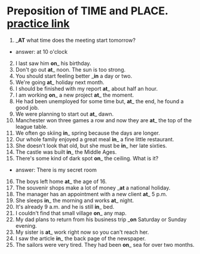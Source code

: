 # Preposition of TIME and PLACE. [practice link](www.english-practice)

1. _____AT____ what time does the meeting start tomorrow? 
- answer: at 10 o'clock 
2. I last saw him ____on_____ his birthday. 
3. Don't go out ____at_____ noon. The sun is too strong. 
4. You should start feeling better _____in____ a day or two. 
5. We're going ____at_____ holiday next month. 
6. I should be finished with my report ____at_____ about half an hour. 
7. I am working ____on_____ a new project ____at_____ the moment. 
8. He had been unemployed for some time but, ____at_____ the end, he found a good job. 
9. We were planning to start out ____at_____ dawn. 
10. Manchester won three games a row and now they are ____at_____ the top of the  league table. 
11. We often go skiing ____in_____ spring because the days are longer. 
12. Our whole family enjoyed a great meal ____in_____ a fine little restaurant. 
13. She doesn't look that old, but she must be ____in_____ her late sixties. 
14. The castle was built ____in_____ the Middle Ages. 
15. There's some kind of dark spot ____on_____ the ceiling. What is it?
- answer: There is my secret room 
16. The boys left home ____at_____ the age of 16. 
17. The souvenir shops make a lot of money _____at____ a national holiday. 
18. The manager has an appointment with a new client ____at_____ 5 p.m. 
19. She sleeps ____in_____ the morning and works ____at_____ night. 
20. It's already 9 a.m. and he is still ____in_____ bed. 
21. I couldn't find that small village ____on_____ any map. 
22. My dad plans to return from his business trip _____on____ Saturday or Sunday evening. 
23. My sister is ____at_____ work right now so you can't reach her. 
24. I saw the article ____in_____ the back page of the newspaper. 
25. The sailors were very tired. They had been ____on_____ sea for over two months.
